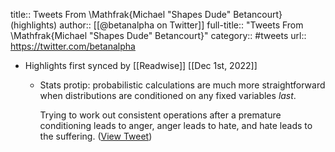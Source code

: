 title:: Tweets From \Mathfrak{Michael "Shapes Dude" Betancourt} (highlights)
author:: [[@betanalpha on Twitter]]
full-title:: "Tweets From \Mathfrak{Michael "Shapes Dude" Betancourt}"
category:: #tweets
url:: https://twitter.com/betanalpha

- Highlights first synced by [[Readwise]] [[Dec 1st, 2022]]
	- Stats protip: probabilistic calculations are much more straightforward when distributions are conditioned on any fixed variables _last_.
	  
	  Trying to work out consistent operations after a premature conditioning leads to anger, anger leads to hate, and hate leads to the suffering. ([View Tweet](https://twitter.com/betanalpha/status/1598051007296319489))